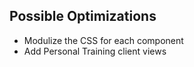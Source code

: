 ## Possible Optimizations 
* Modulize the CSS for each component
* Add Personal Training client views
